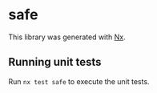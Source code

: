 # safe

This library was generated with [Nx](https://nx.dev).

## Running unit tests

Run `nx test safe` to execute the unit tests.
